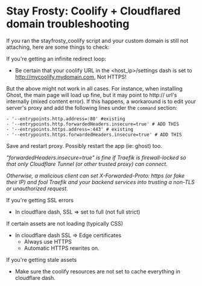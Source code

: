 # Stay Frosty: Coolify + Cloudflared domain troubleshooting

If you ran the stayfrosty_coolify script and your custom domain is still not attaching, here are some things to check:

If you're getting an infinite redirect loop:
* Be certain that your coolify URL in the <host_ip>/settings dash is set to http://mycoolify.mydomain.com, Not HTTPS!

But the above might not work in all cases. For instance, when installing Ghost, the main page will load up fine, but it
may point to http:// url's internally (mixed content error). If this happens, a workaround is to edit your server's 
proxy and add the following lines under the `command` section:

```
- '--entrypoints.http.address=:80' #existing
- '--entrypoints.http.forwardedHeaders.insecure=true' # ADD THIS 
- '--entrypoints.https.address=:443' # existing
- '--entrypoints.https.forwardedHeaders.insecure=true' # ADD THIS
```

Save and restart proxy. Possibly restart the app (ie: ghost) too.

*"forwardedHeaders.insecure=true" is fine if Traefik is firewall-locked so that only Cloudflare Tunnel (or other trusted proxy) can connect.*

*Otherwise, a malicious client can set X-Forwarded-Proto: https (or fake their IP) and fool Traefik and your backend services into trusting a non-TLS or unauthorized request.*

If you're getting SSL errors
* In cloudflare dash, SSL => set to full (not full strict)

If certain assets are not loading (typically CSS)
* In cloudflare dash SSL => Edge certificates
   * Always use HTTPS
   * Automatic HTTPS rewrites on.

If you're getting stale assets
* Make sure the coolify resources are not set to cache everything in cloudflare dash.